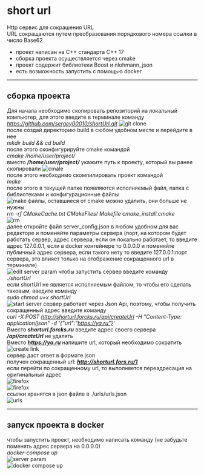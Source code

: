 # short url
Http сервис для сокрашения URL   
URL сокращаются путем преобразования порядкового номера ссылки в число Base62
  
* проект написан на C++ стандарта C++ 17 
* сборка проекта осуществляется через cmake
* проект содержит библиотеки Boost и nlohmann_json
* есть возможность запустить с помощью docker
___
## сборка проекта
Для начала необходимо скопировать репозиторий на локальный компьютер, для этого введите в терминале команду   
*https://github.com/sergey00010/shortUrl.git*
![git clone](http://nextcloud.forcks.ru/apps/files_sharing/publicpreview/fyp7i74YpCJ4A9F?file=/shortUrlDocs/clone_git.jpg&fileId=27678&x=1920&y=1080&a=true&etag=3b34eca91387976c1e7337d77d9fd778)  
после создай директорию build в сюбом удобном месте и перейдите в нее  
*mkdir build && cd build*  
после этого сконфигурируйте cmake командой  
*cmake /home/user/project/*  
вместо ***/home/user/project/*** укажите путь к проекту, который вы ранее скопировали
![cmale](http://nextcloud.forcks.ru/apps/files_sharing/publicpreview/fyp7i74YpCJ4A9F?file=/shortUrlDocs/app/cmake_build.jpg&fileId=27567&x=1920&y=1080&a=true&etag=0c53fed0559e0c4f9ab5c664006bde00)  
после этого необходимо скомпилировать проект командой   
*make*  
после этого в текущей папке появляются исполняемый файл, папка с библиотеками и конфигурационные файлы  
![make](http://nextcloud.forcks.ru/apps/files_sharing/publicpreview/fyp7i74YpCJ4A9F?file=/shortUrlDocs/app/make_build.jpg&fileId=27572&x=1920&y=1080&a=true&etag=fadec2c809e0d0506832cff6f3fbd05c) 
файлы, оставшиеся от cmake можно удалить, они больше не нужны  
*rm -rf CMakeCache.txt CMakeFiles/ Makefile cmake_install.cmake*  
![rm](http://nextcloud.forcks.ru/apps/files_sharing/publicpreview/fyp7i74YpCJ4A9F?file=/shortUrlDocs/app/rm_other_files.jpg&fileId=27575&x=1920&y=1080&a=true&etag=a9e052be43f82c486f69f832b4799cc7)  
далее откройте файл server_config.json в любом удобном для вас редакторе и
поменяйте параметры сервера (порт, на котором будет работать сервер, адрес сервера, если он локально работает, 
то введите адрес 127.0.0.1, если в docker контейнере то 0.0.0.0 и поменяйте публичный адрес сервера, если
такого нету то введите 127.0.0.1:порт сервера, это влияет только на отображение сокращенного url в терминале)  
![edit server param](http://nextcloud.forcks.ru/apps/files_sharing/publicpreview/fyp7i74YpCJ4A9F?file=/shortUrlDocs/app/edit_server_param.jpg&fileId=27569&x=1920&y=1080&a=true&etag=eea0c3a789df0c62030d8dba192e37a0) 
чтобы запустить сервер введите команду   
*./shortUrl*  
если shortUrl не является исполняемым файлом, то чтобы его сделать таковым, введите команду  
*sudo chmod u+x shortUrl*  
![start server](http://nextcloud.forcks.ru/apps/files_sharing/publicpreview/fyp7i74YpCJ4A9F?file=/shortUrlDocs/app/power_on.jpg&fileId=27574&x=1920&y=1080&a=true&etag=38f11049a5d8506d9fdbd168231a0c60)
сервер работает через Json Api, поэтому, чтобы получить сокращенный адрес введите команду   
*curl -X POST http://shorturl.forcks.ru/api/createUrl -H "Content-Type: application/json" -d '{"url":"https://ya.ru"}'*  
Вместо ***shorturl.forcks.ru*** введите адрес своего сервера  
***/api/createUrl*** не удалять  
Вместо ***https://ya.ru*** напишите url, который необходимо сократить
![create link](http://nextcloud.forcks.ru/apps/files_sharing/publicpreview/fyp7i74YpCJ4A9F?file=/shortUrlDocs/app/get_post.jpg&fileId=27566&x=1920&y=1080&a=true&etag=8313ce42e4b30cc52fb0c639610f82a9)  
сервер даст ответ в формате json  
получен сокращенный url: ***http://shorturl.fors.ru/1***  
если перейти по сокращенному url, то выполняется переадресация на оригинальный адрес   
![firefox](http://nextcloud.forcks.ru/apps/files_sharing/publicpreview/fyp7i74YpCJ4A9F?file=/shortUrlDocs/app/go_to_site_ya1.jpg&fileId=27783&x=1920&y=1080&a=true&etag=1a5c7d39b1f8ef06efa6f3a284e95245)  
![firefox](http://nextcloud.forcks.ru/apps/files_sharing/publicpreview/fyp7i74YpCJ4A9F?file=/shortUrlDocs/app/go_to_site_ya2.jpg&fileId=27784&x=1920&y=1080&a=true&etag=33be1d952c5074360247d3f3e525d770)  
ссылки хранятся в json файле в ./urls/urls.json   
![urls](http://nextcloud.forcks.ru/apps/files_sharing/publicpreview/fyp7i74YpCJ4A9F?file=/shortUrlDocs/app/urlsList.jpg&fileId=27573&x=1920&y=1080&a=true&etag=1384f2448d73a52f0726d802f70d6cf0)  
___
## запуск проекта в docker
чтобы запустить проект, необходимо написать команду (не забудьте поменять адрес сервера на 0.0.0.0)  
*docker-compose up*   
![server param](http://nextcloud.forcks.ru/apps/files_sharing/publicpreview/fyp7i74YpCJ4A9F?file=/shortUrlDocs/docker/docker-compose_serverfile.jpg&fileId=27576&x=1920&y=1080&a=true&etag=db2baa1ed4eeef845c41a12db61433e9)  
![docker compose up](http://nextcloud.forcks.ru/apps/files_sharing/publicpreview/fyp7i74YpCJ4A9F?file=/shortUrlDocs/docker/docker-composeup.jpg&fileId=27571&x=1920&y=1080&a=true&etag=497aeeb7fec62a0a96870c04d1c0c87c)  
